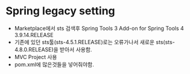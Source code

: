 # Spring legacy setting

- Marketplace에서 sts 검색후 Spring Tools 3 Add-on for Spring Tools 4 3.9.14.RELEASE
- 기존에 있던 sts툴(sts-4.5.1.RELEASE)로는 오류가나서 새로운 sts(sts-4.8.0.RELEASE)을 받아서 사용함.
- MVC Project 사용
- pom.xml에 많은것들을 넣어줘야함.
